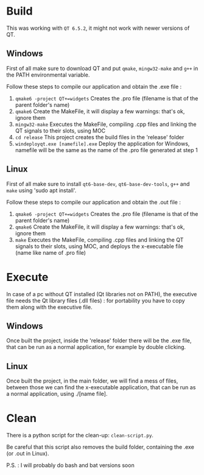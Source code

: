 # Build  

This was working with `QT 6.5.2`, it might not work with newer versions of QT. 
## Windows
First of all make sure to download QT and put `qmake`, `mingw32-make` and `g++` in the PATH environmental variable.

Follow these steps to compile our application and obtain the .exe file :
1. `qmake6 -project QT+=widgets` Creates the .pro file (filename is that of the parent folder's name)
1. `qmake6` Create the MakeFile, it will display a few warnings: that's ok, ignore them
1. `mingw32-make` Executes the MakeFile, compiling .cpp files and linking the QT signals to their slots, using MOC
1. `cd release` This project creates the build files in the 'release' folder
1. `windeployqt.exe [namefile].exe` Deploy the application for Windows, namefile will be the same as the name of the .pro file generated at step 1
## Linux
First of all make sure to install `qt6-base-dev`, `qt6-base-dev-tools`, `g++` and `make` using 'sudo apt install'.

Follow these steps to compile our application and obtain the .out file :
1. `qmake6 -project QT+=widgets` Creates the .pro file (filename is that of the parent folder's name)
1. `qmake6` Create the MakeFile, it will display a few warnings: that's ok, ignore them
1. `make` Executes the MakeFile, compiling .cpp files and linking the QT signals to their slots, using MOC, and deploys the x-executable file (name like name of .pro file)
# Execute
In case of a pc without QT installed (Qt libraries not on PATH), the executive file needs the Qt library files (.dll files) : for portability you have to copy them along with the executive file.
## Windows
Once built the project, inside the 'release' folder there will be the .exe file, that can be run as a normal application, for example by double clicking. 
## Linux
Once built the project, in the main folder, we will find a mess of files, between those we can find the x-executable application, that can be run as a normal application, using ./[name file].
# Clean
There is a python script for the clean-up: `clean-script.py`.

Be careful that this script also removes the build folder, containing the .exe (or .out in Linux).

P.S. : I will probably do bash and bat versions soon
